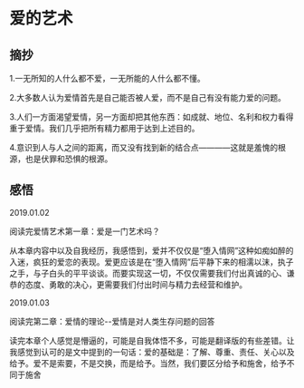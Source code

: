# 爱的艺术

## 摘抄

1.一无所知的人什么都不爱，一无所能的人什么都不懂。

2.大多数人认为爱情首先是自己能否被人爱，而不是自己有没有能力爱的问题。

3.人们一方面渴望爱情，另一方面却把其他东西：如成就、地位、名利和权力看得重于爱情。我们几乎把所有精力都用于达到上述目的。

4.意识到人与人之间的距离，而又没有找到新的结合点————这就是羞愧的根源，也是伏罪和恐惧的根源。

## 感悟

2019.01.02

阅读完爱情艺术第一章：爱是一门艺术吗？

从本章内容中以及自我经历，我感悟到，爱并不仅仅是“堕入情网”这种如痴如醉的入迷，疯狂的爱恋的表现。爱更应该是在“堕入情网”后平静下来的相濡以沫，执子之手，与子白头的平平谈谈。而要实现这一切，不仅仅需要我们付出真诚的心、谦恭的态度、勇敢的决心，更需要我们付出时间与精力去经营和维护。

2019.01.03

阅读完第二章：爱情的理论--爱情是对人类生存问题的回答

读完本章个人感觉是懵逼的，可能是自我体悟不多，可能是翻译版的有些差错。让我感觉到认可的是文中提到的一句话：爱的基础是：了解、尊重、责任、关心以及给予。爱不是索要，不是交换，而是给予。当然，我们要区分给予和施舍，给予不同于施舍